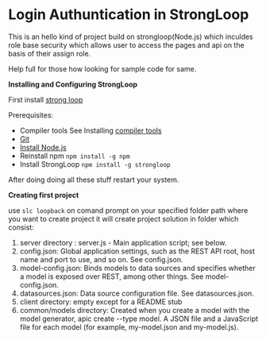 # Login Authuntication in StrongLoop
This is an hello kind of project build on strongloop(Node.js) which inculdes role base security which allows user to access the pages and api on the basis of their assign role.

Help full for those how looking for sample code for same.

**Installing and Configuring StrongLoop**

First install [strong loop](https://docs.strongloop.com/display/SL/Installing+StrongLoop)

Prerequisites:

- Compiler tools See Installing [compiler tools](https://docs.strongloop.com/display/SL/Installing+compiler+tools#Installingcompilertools-Windows)
- [Git](http://git-scm.com/download)
- [Install Node.js](http://nodejs.org/download/)
- Reinstall npm ```npm install -g npm```
- Install StrongLoop ```npm install -g strongloop```

After doing doing all these stuff restart your system.

**Creating first project**

use ```slc loopback``` on comand prompt on your specified folder path where you want to create project
it will create project solution in folder which consist:

1. server directory : server.js - Main application script; see below.
2. config.json: Global application settings, such as the REST API root, host name and port to use, and so on. See config.json.
3. model-config.json: Binds models to data sources and specifies whether a model is exposed over REST, among other things.  See model-config.json.
4. datasources.json: Data source configuration file. See datasources.json.
5. client directory: empty except for a README stub
6. common/models directory: Created when you create a model with the model generator, apic create --type model.
A JSON file and a JavaScript file for each model (for example, my-model.json and my-model.js).







